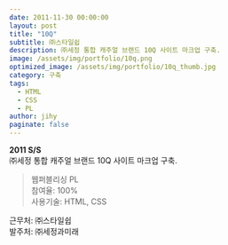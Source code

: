 ```yaml
---
date: 2011-11-30 00:00:00
layout: post
title: "10Q"
subtitle: ㈜스타일쉽
description: ㈜세정 통합 캐주얼 브랜드 10Q 사이트 마크업 구축.
image: /assets/img/portfolio/10q.png
optimized_image: /assets/img/portfolio/10q_thumb.jpg
category: 구축
tags:
  - HTML
  - CSS
  - PL
author: jihy
paginate: false
---
```


**2011 S/S** <br>
㈜세정 통합 캐주얼 브랜드 10Q 사이트 마크업 구축.

> 웹퍼블리싱 PL <br>
참여율: 100% <br>
사용기술: HTML, CSS

근무처: ㈜스타일쉽 <br>
발주처: ㈜세정과미래